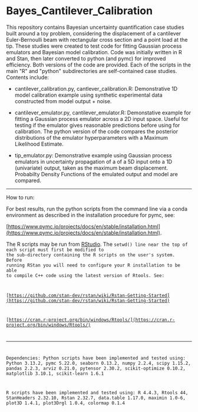 
# Bayes_Cantilever_Calibration

This repository contains Bayesian uncertainty quantification case studies built around a toy problem, considering the displacement of a cantilever Euler-Bernoulli beam with rectangular cross section and a point load at the tip. These studies were created to test code for fitting Gaussian process emulators and Bayesian model calibration. Code was initially written in R and Stan, then later converted to python (and pymc) for improved efficiency. Both versions of the code are provided. Each of the scripts in the main "R" and "python" subdirectories are self-contained case studies. Contents include:

- cantilever_calibration.py, cantlever_calibration.R: Demonstrative 1D model calibration example using synthetic experimental data constructed from model output + noise.

- cantilever_emulator.py, cantilever_emulator.R: Demonstative example for fitting a Gaussian process emulator across a 2D input space. Useful for testing if the emulator gives reasonable predictions before using for calibration. The python version of the code compares the posterior distributions of the emulator hyperparameters with a Maximum Likelihood Estimate.

- tip_emulator.py: Demonstrative example using Gaussian process emulators in uncertainty propagation of a of a 5D input onto a 1D (univariate) output, taken as the maximum beam displacement. Probabilty Density Functions of the emulated output and model are compared.

---

How to run:

For best results, run the python scripts from the command line via a conda environment as described in the installation procedure for pymc, see: 

[https://www.pymc.io/projects/docs/en/stable/installation.html](https://www.pymc.io/projects/docs/en/stable/installation.html).

The R scripts may be run from [RStudio](https://posit.co/download/rstudio-desktop/). The <code>setwd() line near the top of each script must first be modified to the sub-directory containing the R scripts on the user's system. Before running RStan you will need to configure your R installation to be able to compile C++ code using the latest version of Rtools. See: 

[https://github.com/stan-dev/rstan/wiki/Rstan-Getting-Started](https://github.com/stan-dev/rstan/wiki/Rstan-Getting-Started) 

[https://cran.r-project.org/bin/windows/Rtools/](https://cran.r-project.org/bin/windows/Rtools/)

---

Dependencies:
Python scripts have been implemented and tested using:
Python 3.13.2, pymc 5.22.0, seaborn 0.13.2, numpy 2.2.4, scipy 1.15.2, pandas 2.2.3, arviz 0.21.0, pytensor 2.30.2, scikit-optimize 0.10.2, matplotlib 3.10.1, scikit-learn 1.6.1

R scripts have been implemented and tested using:
R 4.4.3, Rtools 44, StanHeaders 2.32.10, Rstan 2.32.7, data.table 1.17.0, maximin 1.0-6, plot3D 1.4.1, plot3Drgl 1.0.4, colormap 0.1.4
